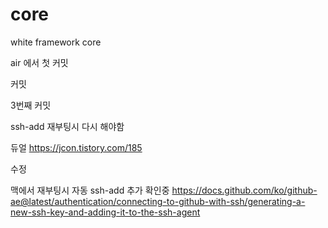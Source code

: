 # core
white framework core

air 에서 첫  커밋

커밋

3번째 커밋


ssh-add 재부팅시 다시 해야함


듀얼
https://jcon.tistory.com/185

수정



맥에서 재부팅시 자동 ssh-add 추가 확인중
https://docs.github.com/ko/github-ae@latest/authentication/connecting-to-github-with-ssh/generating-a-new-ssh-key-and-adding-it-to-the-ssh-agent